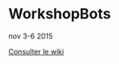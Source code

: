 # WorkshopBots
nov 3-6 2015


[Consulter le wiki](https://github.com/Hauntedbyalgorithms/WorkshopBots/wiki)
